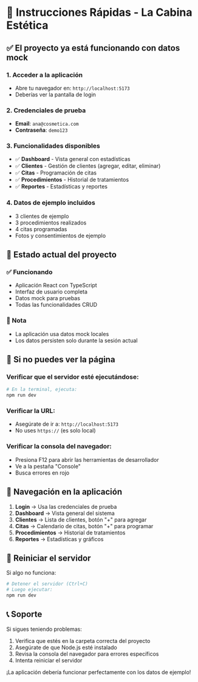 # 🚀 Instrucciones Rápidas - La Cabina Estética

## ✅ **El proyecto ya está funcionando con datos mock**

### **1. Acceder a la aplicación**
- Abre tu navegador en: `http://localhost:5173`
- Deberías ver la pantalla de login

### **2. Credenciales de prueba**
- **Email**: `ana@cosmetica.com`
- **Contraseña**: `demo123`

### **3. Funcionalidades disponibles**
- ✅ **Dashboard** - Vista general con estadísticas
- ✅ **Clientes** - Gestión de clientes (agregar, editar, eliminar)
- ✅ **Citas** - Programación de citas
- ✅ **Procedimientos** - Historial de tratamientos
- ✅ **Reportes** - Estadísticas y reportes

### **4. Datos de ejemplo incluidos**
- 3 clientes de ejemplo
- 3 procedimientos realizados
- 4 citas programadas
- Fotos y consentimientos de ejemplo

## 🔧 **Estado actual del proyecto**

### **✅ Funcionando**
- Aplicación React con TypeScript
- Interfaz de usuario completa
- Datos mock para pruebas
- Todas las funcionalidades CRUD

### **📝 Nota**
- La aplicación usa datos mock locales
- Los datos persisten solo durante la sesión actual

## 🚨 **Si no puedes ver la página**

### **Verificar que el servidor esté ejecutándose:**
```bash
# En la terminal, ejecuta:
npm run dev
```

### **Verificar la URL:**
- Asegúrate de ir a: `http://localhost:5173`
- No uses `https://` (es solo local)

### **Verificar la consola del navegador:**
- Presiona F12 para abrir las herramientas de desarrollador
- Ve a la pestaña "Console"
- Busca errores en rojo

## 📱 **Navegación en la aplicación**

1. **Login** → Usa las credenciales de prueba
2. **Dashboard** → Vista general del sistema
3. **Clientes** → Lista de clientes, botón "+" para agregar
4. **Citas** → Calendario de citas, botón "+" para programar
5. **Procedimientos** → Historial de tratamientos
6. **Reportes** → Estadísticas y gráficos

## 🔄 **Reiniciar el servidor**

Si algo no funciona:
```bash
# Detener el servidor (Ctrl+C)
# Luego ejecutar:
npm run dev
```

## 📞 **Soporte**

Si sigues teniendo problemas:
1. Verifica que estés en la carpeta correcta del proyecto
2. Asegúrate de que Node.js esté instalado
3. Revisa la consola del navegador para errores específicos
4. Intenta reiniciar el servidor

¡La aplicación debería funcionar perfectamente con los datos de ejemplo!
